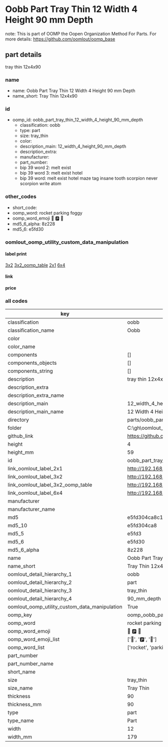 # Oobb Part Tray Thin 12 Width 4 Height 90 mm Depth  

note: This is part of OOMP the Oopen Organization Method For Parts. For more details: https://github.com/oomlout/oomp_base

##  part details
  



tray thin 12x4x90



### name
* name: Oobb Part Tray Thin 12 Width 4 Height 90 mm Depth
* name_short: Tray Thin 12x4x90 
### id
* oomp_id: oobb_part_tray_thin_12_width_4_height_90_mm_depth
  * classification: oobb
  * type: part
  * size: tray_thin
  * color: 
  * description_main: 12_width_4_height_90_mm_depth
  * description_extra: 
  * manufacturer: 
  * part_number: 
  * bip 39 word 2: melt exist
  * bip 39 word 3: melt exist hotel
  * bip 39 word: melt exist hotel maze tag insane tooth scorpion never scorpion write atom

### other_codes
* short_code: 
* oomp_word: rocket parking foggy
* oomp_word_emoji :rocket: :parking: :foggy:
* md5_6_alpha: 8z228
* md5_6: e5fd30






### oomlout_oomp_utility_custom_data_manipulation
#### label print
[3x2](http://192.168.1.245:1112/?label=oomp%208z228)
[3x2_oomp_table](http://192.168.1.108:1112/?label=oomp%208z228)
[2x1](http://192.168.1.242:1112/?label=oomp%208z228)
[6x4](http://192.168.1.55:1112/?label=oomp%208z228)    

#### link

                              

#### price







### all codes 
| key | value |  
| --- | --- |  
| classification | oobb |  
| classification_name | Oobb |  
| color |  |  
| color_name |  |  
| components | [] |  
| components_objects | [] |  
| components_string | [] |  
| description | tray thin 12x4x90 |  
| description_extra |  |  
| description_extra_name |  |  
| description_main | 12_width_4_height_90_mm_depth |  
| description_main_name | 12 Width 4 Height 90 mm Depth |  
| directory | parts/oobb_part_tray_thin_12_width_4_height_90_mm_depth |  
| folder | C:\gh\oomlout_oobb_version_4_generated_parts\parts\oobb_part_tray_thin_12_width_4_height_90_mm_depth |  
| github_link | https://github.com/oomlout/oomlout_oomp_part_src/tree/main/parts/oobb_part_tray_thin_12_width_4_height_90_mm_depth |  
| height | 4 |  
| height_mm | 59 |  
| id | oobb_part_tray_thin_12_width_4_height_90_mm_depth |  
| link_oomlout_label_2x1 | http://192.168.1.242:1112/?label=oomp%208z228 |  
| link_oomlout_label_3x2 | http://192.168.1.245:1112/?label=oomp%208z228 |  
| link_oomlout_label_3x2_oomp_table | http://192.168.1.108:1112/?label=oomp%208z228 |  
| link_oomlout_label_6x4 | http://192.168.1.55:1112/?label=oomp%208z228 |  
| manufacturer |  |  
| manufacturer_name |  |  
| md5 | e5fd304ca8c13c99d3ee9898dc53f455 |  
| md5_10 | e5fd304ca8 |  
| md5_5 | e5fd3 |  
| md5_6 | e5fd30 |  
| md5_6_alpha | 8z228 |  
| name | Oobb Part Tray Thin 12 Width 4 Height 90 mm Depth |  
| name_short | Tray Thin 12x4x90  |  
| oomlout_detail_hierarchy_1 | oobb |  
| oomlout_detail_hierarchy_2 | part |  
| oomlout_detail_hierarchy_3 | tray_thin |  
| oomlout_detail_hierarchy_4 | 90_mm_depth |  
| oomlout_oomp_utility_custom_data_manipulation | True |  
| oomp_key | oomp_oobb_part_tray_thin_12_width_4_height_90_mm_depth |  
| oomp_word | rocket parking foggy |  
| oomp_word_emoji | :rocket: :parking: :foggy: |  
| oomp_word_emoji_list | [':rocket:', ':parking:', ':foggy:'] |  
| oomp_word_list | ['rocket', 'parking', 'foggy'] |  
| part_number |  |  
| part_number_name |  |  
| short_name |  |  
| size | tray_thin |  
| size_name | Tray Thin |  
| thickness | 90 |  
| thickness_mm | 90 |  
| type | part |  
| type_name | Part |  
| width | 12 |  
| width_mm | 179 |  
